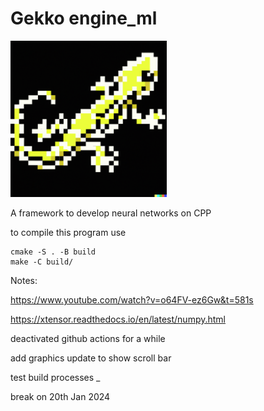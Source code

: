 # Gekko engine_ml

<img src="logo_gekko.png" width="250">


A framework to develop neural networks on CPP


to compile this program use

    cmake -S . -B build
    make -C build/

Notes:

https://www.youtube.com/watch?v=o64FV-ez6Gw&t=581s

https://xtensor.readthedocs.io/en/latest/numpy.html

deactivated github actions for a while

add graphics update to show scroll bar

test build processes _

break on 20th Jan 2024